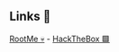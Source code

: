 ## Links 🔗

[RootMe 💀](https://www.root-me.org/Talace) - [HackTheBox 🟩](https://app.hackthebox.com/users/1551559) 
